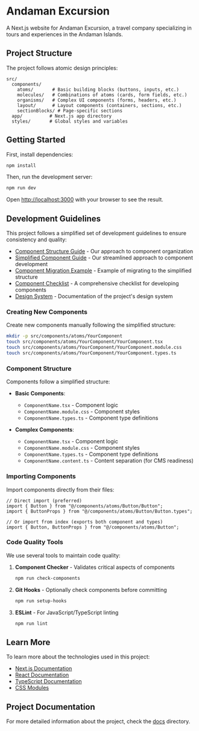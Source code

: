 # Andaman Excursion

A Next.js website for Andaman Excursion, a travel company specializing in tours and experiences in the Andaman Islands.

## Project Structure

The project follows atomic design principles:

```
src/
  components/
    atoms/       # Basic building blocks (buttons, inputs, etc.)
    molecules/   # Combinations of atoms (cards, form fields, etc.)
    organisms/   # Complex UI components (forms, headers, etc.)
    layout/      # Layout components (containers, sections, etc.)
    sectionBlocks/ # Page-specific sections
  app/          # Next.js app directory
  styles/       # Global styles and variables
```

## Getting Started

First, install dependencies:

```bash
npm install
```

Then, run the development server:

```bash
npm run dev
```

Open [http://localhost:3000](http://localhost:3000) with your browser to see the result.

## Development Guidelines

This project follows a simplified set of development guidelines to ensure consistency and quality:

- [Component Structure Guide](./docs/COMPONENT_STRUCTURE.md) - Our approach to component organization
- [Simplified Component Guide](./docs/SIMPLIFIED_COMPONENT_GUIDE.md) - Our streamlined approach to component development
- [Component Migration Example](./docs/COMPONENT_MIGRATION_EXAMPLE.md) - Example of migrating to the simplified structure
- [Component Checklist](./docs/COMPONENT_CHECKLIST.md) - A comprehensive checklist for developing components
- [Design System](./docs/DESIGN_SYSTEM.md) - Documentation of the project's design system

### Creating New Components

Create new components manually following the simplified structure:

```bash
mkdir -p src/components/atoms/YourComponent
touch src/components/atoms/YourComponent/YourComponent.tsx
touch src/components/atoms/YourComponent/YourComponent.module.css
touch src/components/atoms/YourComponent/YourComponent.types.ts
```

### Component Structure

Components follow a simplified structure:

- **Basic Components**:

  - `ComponentName.tsx` - Component logic
  - `ComponentName.module.css` - Component styles
  - `ComponentName.types.ts` - Component type definitions

- **Complex Components**:
  - `ComponentName.tsx` - Component logic
  - `ComponentName.module.css` - Component styles
  - `ComponentName.types.ts` - Component type definitions
  - `ComponentName.content.ts` - Content separation (for CMS readiness)

### Importing Components

Import components directly from their files:

```tsx
// Direct import (preferred)
import { Button } from "@/components/atoms/Button/Button";
import { ButtonProps } from "@/components/atoms/Button/Button.types";

// Or import from index (exports both component and types)
import { Button, ButtonProps } from "@/components/atoms/Button";
```

### Code Quality Tools

We use several tools to maintain code quality:

1. **Component Checker** - Validates critical aspects of components

   ```bash
   npm run check-components
   ```

2. **Git Hooks** - Optionally check components before committing

   ```bash
   npm run setup-hooks
   ```

3. **ESLint** - For JavaScript/TypeScript linting
   ```bash
   npm run lint
   ```

## Learn More

To learn more about the technologies used in this project:

- [Next.js Documentation](https://nextjs.org/docs)
- [React Documentation](https://react.dev)
- [TypeScript Documentation](https://www.typescriptlang.org/docs)
- [CSS Modules](https://github.com/css-modules/css-modules)

## Project Documentation

For more detailed information about the project, check the [docs](./docs) directory.
